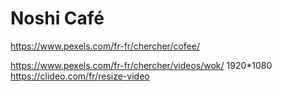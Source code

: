 # Noshi Café

https://www.pexels.com/fr-fr/chercher/cofee/

https://www.pexels.com/fr-fr/chercher/videos/wok/
1920*1080
https://clideo.com/fr/resize-video
